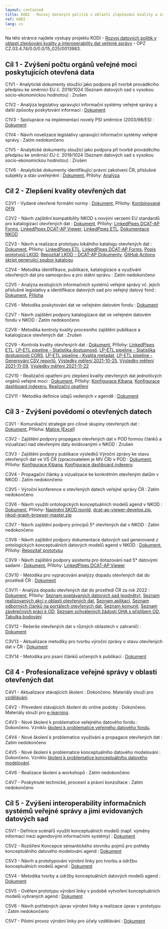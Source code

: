 ```yaml
---
layout: contained
title: KODI - Rozvoj datových politik v oblasti zlepšování kvality a interoperability dat veřejné správy
ref: KODI
lang: cs
---
```


Na této stránce najdete výstupy projektu KODI - [Rozvoj datových politik v oblasti zlepšování kvality a interoperability dat veřejné správy](https://www.esfcr.cz/projekty-opz/-/asset_publisher/ODuZumtPTtTa/content/rozvoj-datovych-politik-v-oblasti-zlepsovani-kvality-a-interoperability-dat-verejne-spravy) - OPZ CZ.03.4.74/0.0/0.0/15_025/0013983.

## Cíl 1 - Zvýšení počtu orgánů veřejné moci poskytujících otevřená data
C1V1 - Analytické dokumenty sloužící jako podpora při tvorbě prováděcího předpisu ke směrnici EU č. 2019/1024 (Seznam datových sad s vysokou socio-ekonomickou hodnotou)
: Zrušen

C1V2 - Analýza legislativy upravující informační systémy veřejné správy a další způsoby poskytování informací
: [Dokument](výstupy/C1V2.pdf)

C1V3 - Spolupráce na implementaci novely PSI směrnice (2003/98/ES)
: [Dokument](výstupy/C1V3.pdf)

C1V4 - Návrh novelizace legislativy upravující informační systémy veřejné správy
: Zatím nedokončeno

C1V5 - Analytické dokumenty sloužící jako podpora při tvorbě prováděcího předpisu ke směrnici EU č. 2019/1024 (Seznam datových sad s vysokou socio-ekonomickou hodnotou)
: Zrušen

C1V6 - Analytické dokumenty identifikující právní zakotvení ČR, příslušné subjekty a stav uveřejnění
: [Dokument](výstupy/C1V6.pdf), Přílohy: [Analýza](výstupy/C1V6/anal%C3%BDza.xlsx)

## Cíl 2 - Zlepšení kvality otevřených dat
C2V1 - Vydané otevřené formální normy
: [Dokument](výstupy/C2V1.pdf), Přílohy: [Kombinované OFN](výstupy/C2V1/ofn-kombinované.pdf)

C2V2 - Návrh zajištění kompatibility NKOD s novými verzemi EU standardů pro katalogizaci otevřených dat
: [Dokument](výstupy/C2V2.pdf), Přílohy: [LinkedPipes DCAT-AP Forms](výstupy/C2V2/dcat-ap-forms-develop.zip), [LinkedPipes DCAT-AP Viewer](výstupy/C2V2/dcat-ap-viewer-develop.zip), [LinkedPipes ETL](výstupy/C2V2/etl-develop.zip), [Dokumentace NKOD](výstupy/C2V2/nkod-master.zip)

C2V3 - Návrh a realizace prototypu lokálního katalogu otevřených dat
: [Dokument](výstupy/C2V3.pdf), Přílohy: [LinkedPipes ETL](výstupy/C2V3/etl-develop.zip), [LinkedPipes DCAT-AP Forms](výstupy/C2V3/dcat-ap-forms-develop.zip), [Popis prototypů LKOD](výstupy/C2V3/lkod-master.zip), [Repozitář LKOD - DCAT-AP Dokumenty](výstupy/C2V3/lkod-min-main.zip), [GitHub Actions skript generující soubor katalogu](výstupy/C2V3/lkod-github-actions-master.zip)

C2V4 - Metodika identifikace, publikace, katalogizace a využívání otevřených dat pro samosprávu a pro státní správu
: Zatím nedokončeno

C2V5 - Analýza existujících informačních systémů veřejné správy vč. jejich příslušné legislativy a identifikace datových sad pro veřejný datový fond
: [Dokument](výstupy/C2V5.pdf), [Příloha](výstupy/C2V5/příloha.xlsx)

C2V6 - Metodika poskytování dat ve veřejném datovém fondu
: [Dokument](výstupy/C2V6.pdf)

C2V7 - Návrh zajištění podpory katalogizace dat ve veřejném datovém fondu v NKOD
: Zatím nedokončeno

C2V8 - Metodika kontroly kvality procesního zajištění publikace a katalogizace otevřených dat
: Zrušen

C2V9 - Kontrola kvality otevřených dat
: [Dokument](výstupy/C2V9.pdf), Přílohy: [LinkedPipes ETL](výstupy/C2V9/etl-develop.zip), [LP-ETL pipeline - Statistika dostupnosti](výstupy/C2V9/09%20Statistika%20dostupnosti%20distribuc%C3%AD%2C%20sch%C3%A9mat%2C%20podm%C3%ADnek%20u%C5%BEit%C3%AD%20a%20dokumentace%20-%20HEAD.jsonld), [LP-ETL pipeline - Statistika dostupnosti CORS](výstupy/C2V9/10%20Statistika%20dostupnosti%20distribuc%C3%AD%2C%20sch%C3%A9mat%2C%20podm%C3%ADnek%20u%C5%BEit%C3%AD%20a%20dokumentace%20-%20CORS.jsonld), [LP-ETL pipeline - Kvalita metadat](výstupy/C2V9/11%20Kvalita%20metadatov%C3%BDch%20z%C3%A1znam%C5%AF%20v%20NKOD%20DQV.jsonld), [LP-ETL pipeline - Generování CSV reportů](výstupy/C2V9/13%20Generov%C3%A1n%C3%AD%20report%C5%AF%20v%20CSV.jsonld), [Výsledky měření 2021-10-25](výstupy/C2V9/2021-10-25.zip), [Výsledky měření 2021-11-09](výstupy/C2V9/2021-11-09.zip), [Výsledky měření 2021-11-22](výstupy/C2V9/2021-11-22.zip)

C2V10 - Realizační opatření pro zlepšení kvality otevřených dat jednotlivých orgánů veřejné moci
: [Dokument](výstupy/C2V10.pdf), Přílohy: [Konfigurace Kibana](výstupy/C2V10/export.ndjson), [Konfigurace dashboard indexeru](výstupy/C2V10/indexer-configs.conf), [Realizační opatření](výstupy/C2V10/realiza%C4%8Dn%C3%AD-opat%C5%99en%C3%AD.zip)

C2V11 - Metodika definice údajů vedených v agendě
: [Dokument](výstupy/C2V11.pdf)

## Cíl 3 - Zvýšení povědomí o otevřených datech
C3V1 - Komunikační strategie pro cílové skupiny otevřených dat
: [Dokument](výstupy/C3V1.pdf), Příloha: [Matice (Excel)](výstupy/C3V1/matice.xlsx)

C3V2 - Zajištění podpory propagace otevřených dat v POD formou článků a vizualizací nad otevřenými daty evidovanými v NKOD
: Zrušen

C3V3 - Zajištění podpory publikace výsledků Výroční zprávy ke stavu otevřených dat ve VS ČR (zpracovatelem je MV ČR) v POD
: [Dokument](výstupy/C3V3.pdf), Přílohy: [Konfigurace Kibana](výstupy/C3V3/export.ndjson), [Konfigurace dashboard indexeru](výstupy/C3V3/indexer-configs.conf)

C3V4 - Propagační články a vizualizace ke konkrétním otevřeným datům v NKOD
: Zatím nedokončeno

C3V5 - Výroční konference o otevřených datech veřejné správy ČR
: Zatím nedokončeno

C3V6 - Návrh využití ontologických konceptuálních modelů agend v NKOD
: [Dokument](výstupy/C3V6.pdf), Přílohy: [Naplnění SKOD.jsonld](v%C3%BDstupy/C3V6/Napln%C4%9Bn%C3%AD%20SKOD.jsonld), [dcat-ap-viewer-develop.zip](v%C3%BDstupy/C3V6/dcat-ap-viewer-develop.zip), [nkod-graph-browser-master.zip](v%C3%BDstupy/C3V6/nkod-graph-browser-master.zip)

C3V7 - Návrh zajištění podpory principů 5* otevřených dat v NKOD
: Zatím nedokončeno

C3V8 - Návrh zajištění podpory dokumentace datových sad generované z ontologických konceptuálních datových modelů agend v NKOD
: [Dokument](výstupy/C3V8.pdf), Přílohy: [Repozitář prototypu](výstupy/C3V8/model-driven-data-main.zip)

C3V9 - Návrh zajištění podpory asistenta pro dotazování nad 5* datovými sadami
: [Dokument](výstupy/C3V9.pdf), Přílohy: [LinkedPipes DCAT-AP Viewer](výstupy/C3V9/dcat-ap-viewer-develop.zip)

C3V10 - Metodika pro vypracování analýzy dopadu otevřených dat do prostředí ČR
: [Dokument](výstupy/C3V10.pdf)

C3V11 - Analýza dopadu otevřených dat do prostředí ČR za rok 2022
: [Dokument](výstupy/C3V11.pdf), Přílohy: [Seznam poptávaných datových sad (podněty)](výstupy/C3V11/Příloha_1_Seznam%20popt%C3%A1van%C3%BDch%20datov%C3%BDch%20sad%20(podn%C4%9Bty).xlsx), [Seznam realizovaných akcí v oblasti otevřených dat](výstupy/C3V11/Příloha_2_Seznam%20realizovan%C3%BDch%20akc%C3%AD%20v%20oblasti%20otev%C5%99en%C3%BDch%20dat.xlsx), [Seznam aplikací](výstupy/C3V11/Příloha_3_Seznam%20aplikac%C3%AD.xlsx), [Seznam odborných článků na portálech otevřených dat](výstupy/C3V11/Příloha_4_Seznam%20odborn%C3%BDch%20%C4%8Dl%C3%A1nk%C5%AF%20na%20port%C3%A1lech%20otev%C5%99en%C3%BDch%20dat.xlsx), [Seznam komunit](výstupy/C3V11/Příloha_5_Seznam%20komunit.xlsx), [Seznam závěrečných prácí k OD](výstupy/C3V11/Příloha_6_Seznam%20z%C3%A1v%C4%9Bre%C4%8Dn%C3%BDch%20pr%C3%A1c%C3%AD%20k%20OD.xlsx), [Seznam schválených žádostí OHA s příslibem OD](výstupy/C3V11/Příloha_7_Seznam%20schv%C3%A1len%C3%BDch%20%C5%BE%C3%A1dost%C3%AD%20OHA%20s%20p%C5%99%C3%ADslibem%20OD.xlsx), [Tabulka bodování](výstupy/C3V11/Příloha_8_Tabulka%20bodov%C3%A1n%C3%AD.xlsx)

C3V12 - Rešerše otevřených dat v různých oblastech v zahraničí
: [Dokument](výstupy/C3V12.pdf)

C3V13 - Aktualizace metodiky pro tvorbu výroční zprávy o stavu otevřených dat v ČR
: [Dokument](výstupy/C3V13.pdf)

C3V14 - Metodika pro psaní článků určených k publikaci
: [Dokument](výstupy/C3V14.pdf)

## Cíl 4 - Profesionalizace veřejné správy v oblasti otevřených dat
C4V1 - Aktualizace stávajících školení
: Dokončeno. Materiály slouží pro [vzdělávání](/vzdělávání).

C4V2 - Převedení stávajících školení do online podoby
: Dokončeno. Materiály slouží pro [e-learning](/vzdělávání/e-learning/).

C4V3 - Nové školení k problematice veřejného datového fondu
: Dokončeno. Vzniklo [školení k problematice veřejného datového fondu](/vzdělávání/e-learning/veřejný-datový-fond-VDF-v-architektuře-veřejné-správy/).

C4V4 - Nové školení k problematice využívání a propagace otevřených dat
: Zatím nedokončeno

C4V5 - Nové školení k problematice konceptuálního datového modelování
: Dokončeno. Vzniklo [školení k problematice konceptuálního datového modelování](/vzdělávání/on-line/#modelování-významu-dat-ve-veřejné-správě).

C4V6 - Realizace školení a workshopů
: Zatím nedokončeno

C4V7 - Poskytnuté technické, procesní a právní konzultace
: Zatím nedokončeno

## Cíl 5 - Zvýšení interoperability informačních systémů veřejné správy a jimi evidovaných datových sad
C5V1 - Definice scénářů využití konceptuálních modelů (např. výměny informací mezi agendovými informačními systémy)
: [Dokument](výstupy/C5V1.pdf)

C5V2 - Rozšíření Koncepce sémantického slovníku pojmů pro potřeby konceptuálního datového modelování agend
: [Dokument](výstupy/C5V2.pdf)

C5V3 - Návrh a prototypování výrobní linky pro tvorbu a údržbu konceptuálních modelů agend
: [Dokument](výstupy/C5V3.pdf)

C5V4 - Metodika tvorby a údržby konceptuálních datových modelů agend
: [Dokument](výstupy/C5V4.pdf)

C5V5 - Ověření prototypu výrobní linky v podobě vytvoření konceptuálních modelů vybraných agend
: [Dokument](výstupy/C5V5.pdf)

C5V6 - Návrh potřebných úprav výrobní linky a realizace úprav v prototypu
: Zatím nedokončeno

C5V7 - Pilotní provoz výrobní linky pro účely vzdělávání
: [Dokument](výstupy/C5V7.pdf)

